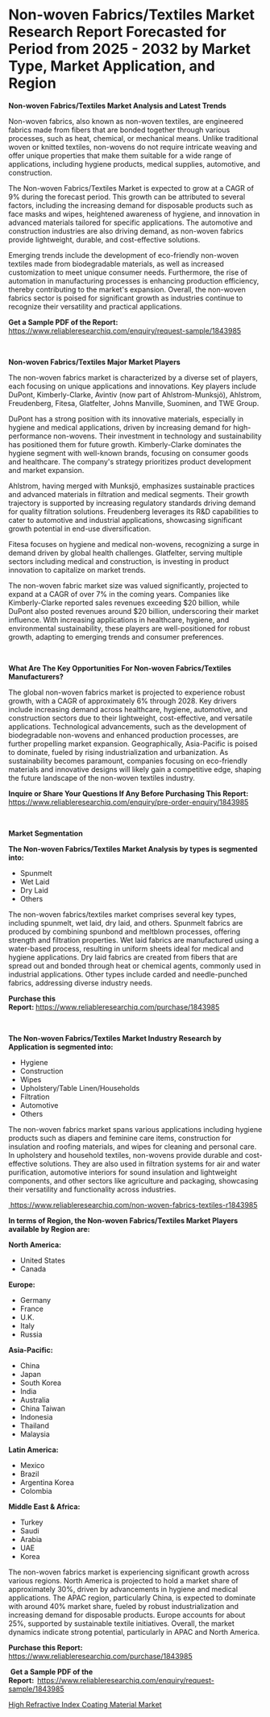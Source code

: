 <p><h1>Non-woven Fabrics/Textiles Market Research Report Forecasted for Period from 2025 -  2032 by Market Type, Market Application, and Region</h1></p><p><strong>Non-woven Fabrics/Textiles Market Analysis and Latest Trends</strong></p>
<p><p>Non-woven fabrics, also known as non-woven textiles, are engineered fabrics made from fibers that are bonded together through various processes, such as heat, chemical, or mechanical means. Unlike traditional woven or knitted textiles, non-wovens do not require intricate weaving and offer unique properties that make them suitable for a wide range of applications, including hygiene products, medical supplies, automotive, and construction.</p><p>The Non-woven Fabrics/Textiles Market is expected to grow at a CAGR of 9% during the forecast period. This growth can be attributed to several factors, including the increasing demand for disposable products such as face masks and wipes, heightened awareness of hygiene, and innovation in advanced materials tailored for specific applications. The automotive and construction industries are also driving demand, as non-woven fabrics provide lightweight, durable, and cost-effective solutions.</p><p>Emerging trends include the development of eco-friendly non-woven textiles made from biodegradable materials, as well as increased customization to meet unique consumer needs. Furthermore, the rise of automation in manufacturing processes is enhancing production efficiency, thereby contributing to the market's expansion. Overall, the non-woven fabrics sector is poised for significant growth as industries continue to recognize their versatility and practical applications.</p></p>
<p><strong>Get a Sample PDF of the Report:&nbsp;</strong> <a href="https://www.reliableresearchiq.com/enquiry/request-sample/1843985?utm_campaign=2265&utm_medium=2&utm_source=Github&utm_content=ia&utm_term=03042025&utm_id=non-woven-fabricstextiles">https://www.reliableresearchiq.com/enquiry/request-sample/1843985</a></p>
<p>&nbsp;</p>
<p><strong>Non-woven Fabrics/Textiles Major Market Players</strong></p>
<p><p>The non-woven fabrics market is characterized by a diverse set of players, each focusing on unique applications and innovations. Key players include DuPont, Kimberly-Clarke, Avintiv (now part of Ahlstrom-Munksjö), Ahlstrom, Freudenberg, Fitesa, Glatfelter, Johns Manville, Suominen, and TWE Group. </p><p>DuPont has a strong position with its innovative materials, especially in hygiene and medical applications, driven by increasing demand for high-performance non-wovens. Their investment in technology and sustainability has positioned them for future growth. Kimberly-Clarke dominates the hygiene segment with well-known brands, focusing on consumer goods and healthcare. The company's strategy prioritizes product development and market expansion.</p><p>Ahlstrom, having merged with Munksjö, emphasizes sustainable practices and advanced materials in filtration and medical segments. Their growth trajectory is supported by increasing regulatory standards driving demand for quality filtration solutions. Freudenberg leverages its R&D capabilities to cater to automotive and industrial applications, showcasing significant growth potential in end-use diversification.</p><p>Fitesa focuses on hygiene and medical non-wovens, recognizing a surge in demand driven by global health challenges. Glatfelter, serving multiple sectors including medical and construction, is investing in product innovation to capitalize on market trends. </p><p>The non-woven fabric market size was valued significantly, projected to expand at a CAGR of over 7% in the coming years. Companies like Kimberly-Clarke reported sales revenues exceeding $20 billion, while DuPont also posted revenues around $20 billion, underscoring their market influence. With increasing applications in healthcare, hygiene, and environmental sustainability, these players are well-positioned for robust growth, adapting to emerging trends and consumer preferences.</p></p>
<p>&nbsp;</p>
<p><strong>What Are The Key Opportunities For Non-woven Fabrics/Textiles Manufacturers?</strong></p>
<p><p>The global non-woven fabrics market is projected to experience robust growth, with a CAGR of approximately 6% through 2028. Key drivers include increasing demand across healthcare, hygiene, automotive, and construction sectors due to their lightweight, cost-effective, and versatile applications. Technological advancements, such as the development of biodegradable non-wovens and enhanced production processes, are further propelling market expansion. Geographically, Asia-Pacific is poised to dominate, fueled by rising industrialization and urbanization. As sustainability becomes paramount, companies focusing on eco-friendly materials and innovative designs will likely gain a competitive edge, shaping the future landscape of the non-woven textiles industry.</p></p>
<p><strong>Inquire or Share Your Questions If Any Before Purchasing This Report:</strong> <a href="https://www.reliableresearchiq.com/enquiry/pre-order-enquiry/1843985?utm_campaign=2265&utm_medium=2&utm_source=Github&utm_content=ia&utm_term=03042025&utm_id=non-woven-fabricstextiles">https://www.reliableresearchiq.com/enquiry/pre-order-enquiry/1843985</a></p>
<p>&nbsp;</p>
<p><strong>Market Segmentation</strong></p>
<p><strong>The Non-woven Fabrics/Textiles Market Analysis by types is segmented into:</strong></p>
<p><ul><li>Spunmelt</li><li>Wet Laid</li><li>Dry Laid</li><li>Others</li></ul></p>
<p><p>The non-woven fabrics/textiles market comprises several key types, including spunmelt, wet laid, dry laid, and others. Spunmelt fabrics are produced by combining spunbond and meltblown processes, offering strength and filtration properties. Wet laid fabrics are manufactured using a water-based process, resulting in uniform sheets ideal for medical and hygiene applications. Dry laid fabrics are created from fibers that are spread out and bonded through heat or chemical agents, commonly used in industrial applications. Other types include carded and needle-punched fabrics, addressing diverse industry needs.</p></p>
<p><strong>Purchase this Report:&nbsp;</strong><a href="https://www.reliableresearchiq.com/purchase/1843985?utm_campaign=2265&utm_medium=2&utm_source=Github&utm_content=ia&utm_term=03042025&utm_id=non-woven-fabricstextiles">https://www.reliableresearchiq.com/purchase/1843985</a></p>
<p>&nbsp;</p>
<p><strong>The Non-woven Fabrics/Textiles Market Industry Research by Application is segmented into:</strong></p>
<p><ul><li>Hygiene</li><li>Construction</li><li>Wipes</li><li>Upholstery/Table Linen/Households</li><li>Filtration</li><li>Automotive</li><li>Others</li></ul></p>
<p><p>The non-woven fabrics market spans various applications including hygiene products such as diapers and feminine care items, construction for insulation and roofing materials, and wipes for cleaning and personal care. In upholstery and household textiles, non-wovens provide durable and cost-effective solutions. They are also used in filtration systems for air and water purification, automotive interiors for sound insulation and lightweight components, and other sectors like agriculture and packaging, showcasing their versatility and functionality across industries.</p></p>
<p><a href="https://www.reliableresearchiq.com/non-woven-fabrics-textiles-r1843985?utm_campaign=2265&utm_medium=2&utm_source=Github&utm_content=ia&utm_term=03042025&utm_id=non-woven-fabricstextiles">&nbsp;https://www.reliableresearchiq.com/non-woven-fabrics-textiles-r1843985</a></p>
<p><strong>In terms of Region, the Non-woven Fabrics/Textiles Market Players available by Region are:</strong></p>
<p>
    <p> <strong> North America: </strong>
        <ul>
            <li>United States</li>
            <li>Canada</li>
        </ul>
        </p> 
    <p> <strong> Europe: </strong>
        <ul>
            <li>Germany</li>
            <li>France</li>
            <li>U.K.</li>
            <li>Italy</li>
            <li>Russia</li>
        </ul>
        </p> 
    <p> <strong> Asia-Pacific: </strong>
        <ul>
            <li>China</li>
            <li>Japan</li>
            <li>South Korea</li>
            <li>India</li>
            <li>Australia</li>
            <li>China Taiwan</li>
            <li>Indonesia</li>
            <li>Thailand</li>
            <li>Malaysia</li>
        </ul>
        </p> 
    <p> <strong> Latin America: </strong>
        <ul>
            <li>Mexico</li>
            <li>Brazil</li>
            <li>Argentina Korea</li>
            <li>Colombia</li>
        </ul>
        </p> 
    <p> <strong> Middle East & Africa: </strong>
        <ul>
            <li>Turkey</li>
            <li>Saudi</li>
            <li>Arabia</li>
            <li>UAE</li>
            <li>Korea</li>
        </ul>
    </p>
    </p>
<p><p>The non-woven fabrics market is experiencing significant growth across various regions. North America is projected to hold a market share of approximately 30%, driven by advancements in hygiene and medical applications. The APAC region, particularly China, is expected to dominate with around 40% market share, fueled by robust industrialization and increasing demand for disposable products. Europe accounts for about 25%, supported by sustainable textile initiatives. Overall, the market dynamics indicate strong potential, particularly in APAC and North America.</p></p>
<p><strong>Purchase this Report: </strong><a href="https://www.reliableresearchiq.com/purchase/1843985?utm_campaign=2265&utm_medium=2&utm_source=Github&utm_content=ia&utm_term=03042025&utm_id=non-woven-fabricstextiles">https://www.reliableresearchiq.com/purchase/1843985</a></p>
<p>&nbsp;<strong>Get a Sample PDF of the Report:&nbsp;&nbsp;</strong><a href="https://www.reliableresearchiq.com/enquiry/request-sample/1843985?utm_campaign=2265&utm_medium=2&utm_source=Github&utm_content=ia&utm_term=03042025&utm_id=non-woven-fabricstextiles">https://www.reliableresearchiq.com/enquiry/request-sample/1843985</a></p>
<p><strong></strong></p>
<p><p><a href="https://github.com/rosamariarocque98/Market-Research-Report-List-1/blob/main/high-refractive-index-coating-material-market.md?utm_campaign=2265&utm_medium=2&utm_source=Github&utm_content=ia&utm_term=03042025&utm_id=non-woven-fabricstextiles">High Refractive Index Coating Material Market</a></p></p>